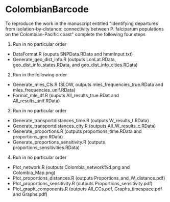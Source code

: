 # ColombianBarcode

To reproduce the work in the manuscript entitled "Identifying departures from isolation-by-distance:  connectivity between P. falciparum populations on the Colombian-Pacific coast" complete the following four steps

1. Run in no particular order

- DataFormat.R (ouputs SNPData.RData and hmmInput.txt)
- Generate_geo_dist_info.R (outputs LonLat.RData, geo_dist_info_states.RData, and geo_dist_info_cities.RData)

2. Run in the following order

- Generate_mles_CIs.R (SLOW, outputs mles_frequencies_true.RData and mles_frequencies_unif.RData)
- Format_mle_df.R (ouputs All_results_true.RDat and All_results_unif.RData)

3. Run in no particular order

- Generate_transportdistances_time.R (outputs W_results_t.RData)
- Generate_transportdistances_city.R (outputs All_W_results_c.RData)
- Generate_proportions.R (outputs proportions_time.RData and proportions_geo.RData)
- Generate_proportions_sensitivity.R (outputs proportions_sensitivities.RData)

4. Run in no particular order

- Plot_network.R (outputs Colombia_network%d.png and Colombia_Map.png) 
- Plot_proportions_distances.R (outputs Proportions_and_W_distance.pdf)
- Plot_proportions_sensitivity.R (outputs Proportions_sensitivity.pdf)
- Plot_graph_components.R (outputs All_CCs.pdf, Graphs_timespace.pdf and Graphs.pdf)
